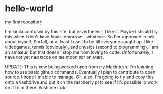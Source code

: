 # hello-world
my first repository



I'm kinda confused by this site, but nevertheless, I like it.
Maybe I should try this when I don't have finals tomorrow....whatever.
So I'm supposed to talk about myself; I'm tall, or at least I used to be till everyone caught up. I like videogames, tennis (obviously), and physics (second to programming). I am an amateur, but that doesn't stop me from loving to code.
Unfortunately, I have not yet had tacos on the moon nor on Mars.

UPDATE:
This is now being worked upon from my Macintosh.
I'm learning how to use basic github commands. Eventually I plan to contribute to open source.
I hope I'm able to manage.
Oh, also, I'm going to try and copy this onto a flashdrive and put it on the raspberry pi to see if it's possible to work on it from there.
Wish me luck!
